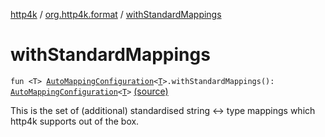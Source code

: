 [http4k](../index.md) / [org.http4k.format](index.md) / [withStandardMappings](./with-standard-mappings.md)

# withStandardMappings

`fun <T> `[`AutoMappingConfiguration`](-auto-mapping-configuration/index.md)`<`[`T`](with-standard-mappings.md#T)`>.withStandardMappings(): `[`AutoMappingConfiguration`](-auto-mapping-configuration/index.md)`<`[`T`](with-standard-mappings.md#T)`>` [(source)](https://github.com/http4k/http4k/blob/master/http4k-core/src/main/kotlin/org/http4k/format/AutoMappingConfiguration.kt#L38)

This is the set of (additional) standardised string &lt;-&gt; type mappings which http4k supports out of the box.

